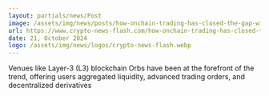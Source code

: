 ```yaml
---
layout: partials/news/Post
image: /assets/img/news/posts/how-onchain-trading-has-closed-the-gap-with-centralized-exchanges.jpg
url: https://www.crypto-news-flash.com/how-onchain-trading-has-closed-the-gap-with-centralized-exchanges/
date: 21, October 2024
logo: /assets/img/news/logos/crypto-news-flash.webp
---
```


Venues like Layer-3 (L3) blockchain Orbs have been at the forefront of the trend, offering users aggregated liquidity, advanced trading orders, and decentralized derivatives
